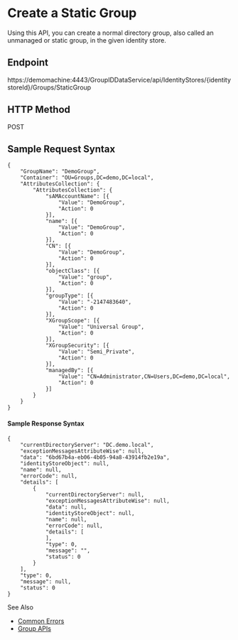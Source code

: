 # Create a Static Group

Using this API, you can create a normal directory group, also called an unmanaged or static group,
in the given identity store.

## Endpoint

https://demomachine:4443/GroupIDDataService/api/IdentityStores/{identitystoreId}/Groups/StaticGroup

## HTTP Method

POST

## Sample Request Syntax

```
{
    "GroupName": "DemoGroup",
    "Container": "OU=Groups,DC=demo,DC=local",
    "AttributesCollection": {
        "AttributesCollection": {
            "sAMAccountName": [{
                "Value": "DemoGroup",
                "Action": 0
            }],
            "name": [{
                "Value": "DemoGroup",
                "Action": 0
            }],
            "CN": [{
                "Value": "DemoGroup",
                "Action": 0
            }],
            "objectClass": [{
                "Value": "group",
                "Action": 0
            }],
            "groupType": [{
                "Value": "-2147483640",
                "Action": 0
            }],
            "XGroupScope": [{
                "Value": "Universal Group",
                "Action": 0
            }],
            "XGroupSecurity": [{
                "Value": "Semi_Private",
                "Action": 0
            }],
            "managedBy": [{
                "Value": "CN=Administrator,CN=Users,DC=demo,DC=local",
                "Action": 0
            }]
        }
    }
}
```

#### Sample Response Syntax

```
{
    "currentDirectoryServer": "DC.demo.local",
    "exceptionMessagesAttributeWise": null,
    "data": "6bd67b4a-eb06-4b05-94a8-43914fb2e19a",
    "identityStoreObject": null,
    "name": null,
    "errorCode": null,
    "details": [
        {
            "currentDirectoryServer": null,
            "exceptionMessagesAttributeWise": null,
            "data": null,
            "identityStoreObject": null,
            "name": null,
            "errorCode": null,
            "details": [
            ],
            "type": 0,
            "message": "",
            "status": 0
        }
    ],
    "type": 0,
    "message": null,
    "status": 0
}
```

See Also

- [Common Errors](/docs/groupid/11.0/groupid/api/commonerrors.md)
- [Group APIs](/docs/groupid/11.0/groupid/api/group/groupapis.md)
